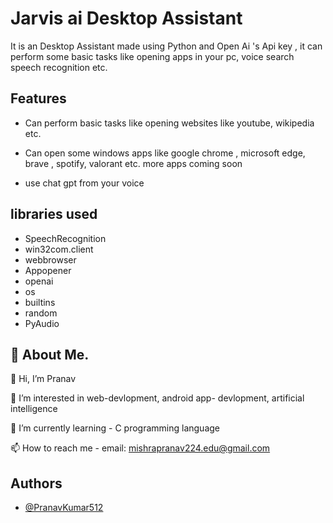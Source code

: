 
# Jarvis ai Desktop Assistant


It is an Desktop Assistant made using Python and Open Ai 's Api key , it can perform some basic tasks like opening apps in your pc, voice search speech recognition etc.



## Features

* Can perform basic tasks like opening websites like youtube, wikipedia etc.

* Can open some windows apps like google chrome , microsoft edge, brave , spotify, valorant etc.
more apps coming soon

* use chat gpt from your voice


## libraries used
- SpeechRecognition
- win32com.client
- webbrowser
- Appopener
- openai
- os
- builtins
- random
- PyAudio


## 🚀 About Me.
👋  Hi, I’m Pranav

👀  I’m interested in web-devlopment, android app- devlopment, artificial intelligence

🌱  I’m currently learning - C programming language

📫  How to reach me - 
email: mishrapranav224.edu@gmail.com
## Authors

- [@PranavKumar512](https://github.com/PranavKumar512)

